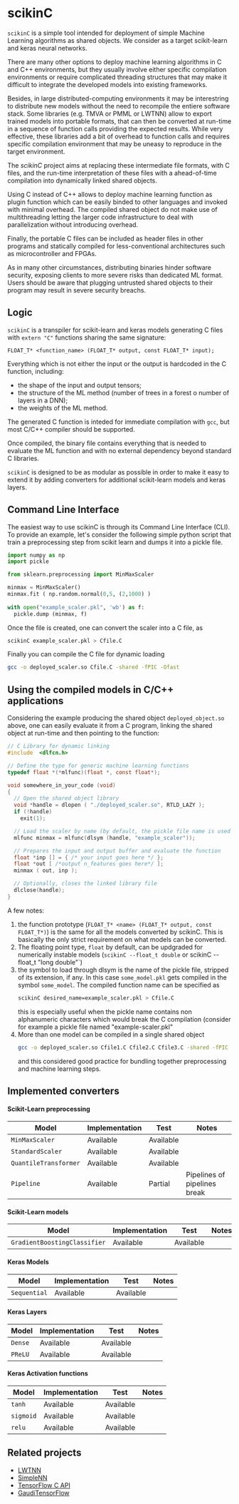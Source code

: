 # scikinC
`scikinC` is a simple tool intended for deployment of simple Machine Learning 
algorithms as shared objects. 
We consider as a target scikit-learn and keras neural networks. 

There are many other options to deploy machine learning algorithms in C and C++ 
environments, but they usually involve either specific compilation environments 
or require complicated threading structures that may make it difficult to 
integrate the developed models into existing frameworks. 

Besides, in large distributed-computing environments it may be interestring to 
distribute new models without the need to recompile the entiere software stack.
Some libraries (e.g. TMVA or PMML or LWTNN) allow to export trained models 
into portable formats, that can then be converted at run-time in a sequence 
of function calls providing the expected results. 
While very effective, these libraries add a bit of overhead to function calls 
and requires specific compilation environment that may be uneasy to reproduce 
in the target environment. 

The *scikinC* project aims at replacing these intermediate file formats, with 
C files, and the run-time interpretation of these files with a ahead-of-time 
compilation into dynamically linked shared objects. 

Using C instead of C++ allows to deploy machine learning function as plugin
function which can be easily binded to other languages and invoked with minimal
overhead. The compiled shared object do not make use of multithreading letting
the larger code infrastructure to deal with parallelization without introducing 
overhead.

Finally, the portable C files can be included as header files in other 
programs and statically compiled for less-conventional architectures such 
as microcontroller and FPGAs. 

As in many other circumstances, distributing binaries hinder software security, 
exposing clients to more severe risks than dedicated ML format. Users should be 
aware that plugging untrusted shared objects to their program may result in 
severe security breachs. 

## Logic
`scikinC` is a transpiler for scikit-learn and keras models generating
C files with `extern "C"` functions sharing the same signature:
```
FLOAT_T* <function_name> (FLOAT_T* output, const FLOAT_T* input);
```
Everything which is not either the input or the output is hardcoded in 
the C function, including:
 * the shape of the input and output tensors;
 * the structure of the ML method (number of trees in a forest o number of
   layers in a DNN);
 * the weights of the ML method.

The generated C function is inteded for immediate compilation with `gcc`, 
but most C/C++ compiler should be supported. 

Once compiled, the binary file contains everything that is needed to 
evaluate the ML function and with no external dependency beyond standard 
C libraries.

`scikinC` is designed to be as modular as possible in order to make it 
easy to extend it by adding converters for additional scikit-learn
models and keras layers.

## Command Line Interface
The easiest way to use scikinC is through its Command Line Interface (CLI).
To provide an example, let's consider the following simple python script
that train a preprocessing step from scikit learn and dumps it into a 
pickle file. 

```python
import numpy as np
import pickle

from sklearn.preprocessing import MinMaxScaler 

minmax = MinMaxScaler()
minmax.fit ( np.random.normal(0,5, (2,1000) )
   
with open("example_scaler.pkl", 'wb') as f:
  pickle.dump (minmax, f)
```

Once the file is created, one can convert the scaler 
into a C file, as 
```bash
scikinC example_scaler.pkl > Cfile.C
```

Finally you can compile the C file for dynamic loading 
```bash
gcc -o deployed_scaler.so Cfile.C -shared -fPIC -Ofast
```

## Using the compiled models in C/C++ applications
Considering the example producing the shared object 
`deployed_object.so` above, one can easily evaluate 
it from a C program, linking the shared object at
run-time and then pointing to the function:
```C
// C Library for dynamic linking
#include  <dlfcn.h>

// Define the type for generic machine learning functions
typedef float *(*mlfunc)(float *, const float*);

void somewhere_in_your_code (void)
{
  // Open the shared object library 
  void *handle = dlopen ( "./deployed_scaler.so", RTLD_LAZY );
  if (!handle)
    exit(1);

  // Load the scaler by name (by default, the pickle file name is used as name)
  mlfunc minmax = mlfunc(dlsym (handle, "example_scaler")); 

  // Prepares the input and output buffer and evaluate the function
  float *inp [] = { /* your input goes here */ };
  float *out [ /*output n_features goes here*/ ];
  minmax ( out, inp ); 

  // Optionally, closes the linked library file
  dlclose(handle); 
}
```
A few notes:
 1. the function prototype (`FLOAT_T* <name> (FLOAT_T* output, const FLOAT_T*)`)
    is the same for all the models converted by scikinC. This is basically the
    only strict requirement on what models can be converted.
 2. The floating point type, `float` by default, can be updgraded for
    numerically instable models (`scikinC --float_t double` or scikinC --float_t "long double"`)
 3. the symbol to load through dlsym is the name of the pickle file, 
    stripped of its extension, if any. In this case `some_model.pkl` gets compiled 
    in the symbol `some_model`. The compiled function name can be specified as
    ```bash
    scikinC desired_name=example_scaler.pkl > Cfile.C
    ```
    this is especially useful when the pickle name contains non alphanumeric
    characters which would break the C compilation (consider for example a 
    pickle file named "example-scaler.pkl"
 4. More than one model can be compiled in a single shared object
    ```bash
    gcc -o deployed_scaler.so Cfile1.C Cfile2.C Cfile3.C -shared -fPIC -Ofast
    ```
    and this considered good practice for bundling together preprocessing 
    and machine learning steps. 


## Implemented converters

#### Scikit-Learn preprocessing
  | Model                  | Implementation  | Test      | Notes                         |
  | ---------------------- | --------------- | --------- | ----------------------------- |
  | `MinMaxScaler`         | Available       | Available |                               |
  | `StandardScaler`       | Available       | Available |                               |
  | `QuantileTransformer`  | Available       | Available |                               |
  | `Pipeline`             | Available       | Partial   | Pipelines of pipelines break  |

#### Scikit-Learn models
  | Model                        | Implementation  | Test      | Notes                         |
  | ---------------------------- | --------------- | --------- | ----------------------------- |
  | `GradientBoostingClassifier` | Available       | Available |                               |

#### Keras Models
  | Model                        | Implementation  | Test      | Notes                         |
  | ---------------------------- | --------------- | --------- | ----------------------------- |
  | `Sequential`                 | Available       | Available |                               |

#### Keras Layers
  | Model                        | Implementation  | Test      | Notes                         |
  | ---------------------------- | --------------- | --------- | ----------------------------- |
  | `Dense`                      | Available       | Available |                               |
  | `PReLU`                      | Available       | Available |                               |

#### Keras Activation functions
  | Model                        | Implementation  | Test      | Notes                         |
  | ---------------------------- | --------------- | --------- | ----------------------------- |
  | `tanh`                       | Available       | Available |                               |
  | `sigmoid`                    | Available       | Available |                               |
  | `relu`                       | Available       | Available |                               |


## Related projects
  * [LWTNN](https://github.com/lwtnn/lwtnn)
  * [SimpleNN](https://gitlab.cern.ch/mschille/simplenn)
  * [TensorFlow C API](https://www.tensorflow.org/install/lang_c)
  * [GaudiTensorFlow](https://gitlab.cern.ch/lhcb/LHCb/-/tree/master/Tools/GaudiTensorFlow)
 


